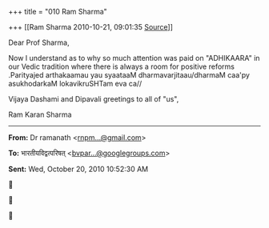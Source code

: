 +++
title = "010 Ram Sharma"

+++
[[Ram Sharma	2010-10-21, 09:01:35 [Source](https://groups.google.com/g/bvparishat/c/FqQkD2dgq_w)]]



Dear Prof Sharma,

 Now I understand as to why so much attention was paid on "ADHIKAARA" in our Vedic tradition where there is always a room for positive reforms .Parityajed arthakaamau yau syaataaM dharmavarjitaau/dharmaM caa'py asukhodarkaM lokavikruSHTam eva ca//

 Vijaya Dashami and Dipavali greetings to all of "us",

 Ram Karan Sharma  

  

------------------------------------------------------------------------

**From:** Dr ramanath \<[rnpm...@gmail.com]()\>

  
**To:** भारतीयविद्वत्परिषत् \<[bvpar...@googlegroups.com]()\>  

**Sent:** Wed, October 20, 2010 10:52:30 AM







